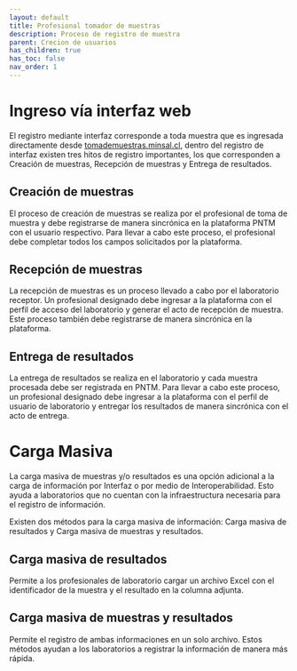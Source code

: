 ```yaml
---
layout: default
title: Profesional tomador de muestras
description: Proceso de registro de muestra
parent: Crecion de usuarios
has_children: true
has_toc: false
nav_order: 1
---
```


# Ingreso vía interfaz web 

El registro mediante interfaz corresponde a toda muestra que es ingresada directamente desde [tomademuestras.minsal.cl](https://tomademuestras.minsal.cl/), dentro del registro de interfaz existen tres hitos de registro importantes, los que corresponden a Creación de muestras, Recepción de muestras y Entrega de resultados.

## Creación de muestras

El proceso de creación de muestras se realiza por el profesional de toma de muestra y debe registrarse de manera sincrónica en la plataforma PNTM con el usuario respectivo. Para llevar a cabo este proceso, el profesional debe completar todos los campos solicitados por la plataforma.

## Recepción de muestras

La recepción de muestras es un proceso llevado a cabo por el laboratorio receptor. Un profesional designado debe ingresar a la plataforma con el perfil de acceso del laboratorio y generar el acto de recepción de muestra. Este proceso también debe registrarse de manera sincrónica en la plataforma.

## Entrega de resultados

La entrega de resultados se realiza en el laboratorio y cada muestra procesada debe ser registrada en PNTM. Para llevar a cabo este proceso, un profesional designado debe ingresar a la plataforma con el perfil de usuario de laboratorio y entregar los resultados de manera sincrónica con el acto de entrega.

# Carga Masiva

La carga masiva de muestras y/o resultados es una opción adicional a la carga de información por Interfaz o por medio de Interoperabilidad. Esto ayuda a laboratorios que no cuentan con la infraestructura necesaria para el registro de información.

Existen dos métodos para la carga masiva de información: Carga masiva de resultados y Carga masiva de muestras y resultados. 

## Carga masiva de resultados

Permite a los profesionales de laboratorio cargar un archivo Excel con el identificador de la muestra y el resultado en la columna adjunta. 

## Carga masiva de muestras y resultados

Permite el registro de ambas informaciones en un solo archivo. Estos métodos ayudan a los laboratorios a registrar la información de manera más rápida.


